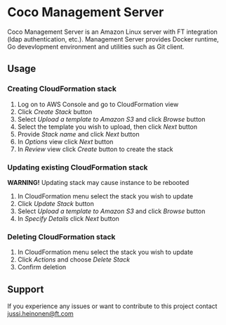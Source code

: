 # Coco Management Server

Coco Management Server is an Amazon Linux server with FT integration (ldap authentication, etc.).
Management Server provides Docker runtime, Go devevlopment environment and utilities such as Git client.

## Usage

### Creating CloudFormation stack

1. Log on to AWS Console and go to CloudFormation view
2. Click _Create Stack_ button
3. Select _Upload a template to Amazon S3_ and click _Browse_ button
4. Select the template you wish to upload, then click _Next_ button
5. Provide _Stack name_ and click _Next_ button
6. In _Options_ view click _Next_ button
7. In _Review_ view click _Create_ button to create the stack


### Updating existing CloudFormation stack

__WARNING!__ Updating stack may cause instance to be rebooted

1. In CloudFormation menu select the stack you wish to update
2. Click _Update Stack_ button
3. Select _Upload a template to Amazon S3_ and click _Browse_ button
4. In _Specify Details_ click _Next_ button


### Deleting CloudFormation stack
1. In CloudFormation menu select the stack you wish to update
2. Click _Actions_ and choose _Delete Stack_
3. Confirm deletion


## Support

If you experience any issues or want to contribute to this project contact jussi.heinonen@ft.com